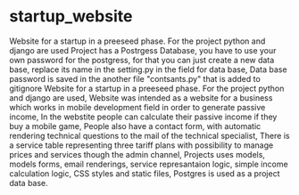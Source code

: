 # startup_website
Website for a startup in a preeseed phase. For the project python and django are used
Project has a Postrgess Database, you have to use your own password for the postgress, for that you can just create a new data base, replace its name in the setting.py in the field for data base,
Data base password is saved in the another file "contsants.py" that is added to gitignore
Website for a startup in a preeseed phase. For the project python and django are used,
Website was intended as a website for a business which works in mobile development field in order to generate passive income,
In the webstite people can calculate their passive income if they buy a mobile game,
People also have a contact form, with automatic rendering technical questions to the mail of the technical specialist,
There is a service table representing three tariff plans with possibility to manage prices and services though the admin channel,
Projects uses models, models forms, email renderings, service represantaion logic, simple income calculation logic, CSS styles and static files,
Postgres is used as a project data base.
